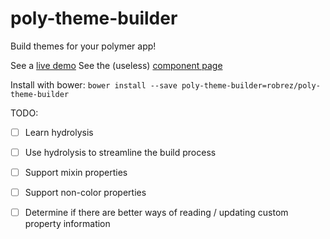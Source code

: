 # poly-theme-builder
Build themes for your polymer app!

See a [live demo](http://robrez.github.io/poly-theme-builder/components/poly-theme-builder/demo/index.html)
See the (useless) [component page](http://robrez.github.io/poly-theme-builder/components/poly-theme-builder/index.html)

Install with bower:
`bower install --save poly-theme-builder=robrez/poly-theme-builder`

TODO:
- [ ] Learn hydrolysis
- [ ] Use hydrolysis to streamline the build process
- [ ] Support mixin properties
- [ ] Support non-color properties
- [ ] Determine if there are better ways of reading / updating custom property information

